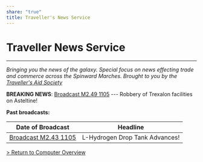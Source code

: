 ```yaml
---
share: "true"
title: Traveller's News Service
---
```

# Traveller News Service  
---  
*Bringing you the news of the galaxy. Special focus on news effecting trade and commerce across the Spinward Marches. Brought to you by the [Traveller's Aid Society](TravellerAidSociety.md)*  
  
**BREAKING NEWS**: [Broadcast M2.49 1105](./BroadcastM2.491105.md) --- Robbery of Trexalon facilities on Asteltine!  
  
**Past broadcasts:**  
  
| Date of Broadcast                            | Headline                       |  
| -------------------------------------------- | ------------------------------ |  
| [Broadcast M2.43 1105](./BroadcastM2.431105.md) | L-Hydrogen Drop Tank Advances! |  
  
  
[> Return to Computer Overview](../index.md)